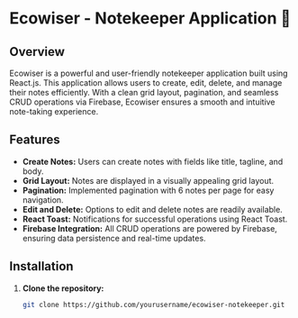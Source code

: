 # Ecowiser - Notekeeper Application 🌱

## Overview

Ecowiser is a powerful and user-friendly notekeeper application built using React.js. This application allows users to create, edit, delete, and manage their notes efficiently. With a clean grid layout, pagination, and seamless CRUD operations via Firebase, Ecowiser ensures a smooth and intuitive note-taking experience.

## Features

- **Create Notes:** Users can create notes with fields like title, tagline, and body.
- **Grid Layout:** Notes are displayed in a visually appealing grid layout.
- **Pagination:** Implemented pagination with 6 notes per page for easy navigation.
- **Edit and Delete:** Options to edit and delete notes are readily available.
- **React Toast:** Notifications for successful operations using React Toast.
- **Firebase Integration:** All CRUD operations are powered by Firebase, ensuring data persistence and real-time updates.

## Installation

1. **Clone the repository:**
   ```sh
   git clone https://github.com/yourusername/ecowiser-notekeeper.git
